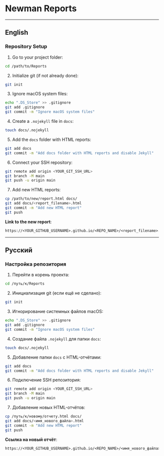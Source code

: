 # Newman Reports

---

## English

### Repository Setup

1. Go to your project folder:
```bash
cd /path/to/Reports
````

2. Initialize git (if not already done):

```bash
git init
```

3. Ignore macOS system files:

```bash
echo ".DS_Store" >> .gitignore
git add .gitignore
git commit -m "Ignore macOS system files"
```

4. Create a `.nojekyll` file in `docs`:

```bash
touch docs/.nojekyll
```

5. Add the `docs` folder with HTML reports:

```bash
git add docs
git commit -m "Add docs folder with HTML reports and disable Jekyll"
```

6. Connect your SSH repository:

```bash
git remote add origin <YOUR_GIT_SSH_URL>
git branch -M main
git push -u origin main
```

7. Add new HTML reports:

```bash
cp /path/to/new/report.html docs/
git add docs/<report_filename>.html
git commit -m "Add new HTML report"
git push
```

**Link to the new report**:

```
https://<YOUR_GITHUB_USERNAME>.github.io/<REPO_NAME>/<report_filename>.html
```

---

## Русский

### Настройка репозитория

1. Перейти в корень проекта:

```bash
cd /путь/к/Reports
```

2. Инициализация git (если ещё не сделано):

```bash
git init
```

3. Игнорирование системных файлов macOS:

```bash
echo ".DS_Store" >> .gitignore
git add .gitignore
git commit -m "Ignore macOS system files"
```

4. Создание файла `.nojekyll` для папки `docs`:

```bash
touch docs/.nojekyll
```

5. Добавление папки `docs` с HTML-отчётами:

```bash
git add docs
git commit -m "Add docs folder with HTML reports and disable Jekyll"
```

6. Подключение SSH репозитория:

```bash
git remote add origin <YOUR_GIT_SSH_URL>
git branch -M main
git push -u origin main
```

7. Добавление новых HTML-отчётов:

```bash
cp /путь/к/новому/отчету.html docs/
git add docs/<имя_нового_файла>.html
git commit -m "Add new HTML report"
git push
```

**Ссылка на новый отчёт**:

```
https://<YOUR_GITHUB_USERNAME>.github.io/<REPO_NAME>/<имя_нового_файла>.html
```
